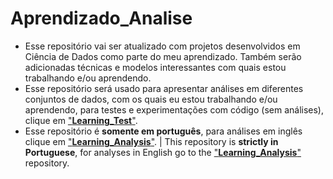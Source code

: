 # Aprendizado_Analise
- Esse repositório vai ser atualizado com projetos desenvolvidos em Ciência de Dados como parte do meu aprendizado. Também serão adicionadas técnicas e modelos interessantes com quais estou trabalhando e/ou aprendendo.
- Esse repositório será usado para apresentar análises em diferentes conjuntos de dados, com os quais eu estou trabalhando e/ou aprendendo, para testes e experimentações com código (sem análises), clique em ["**Learning_Test**"](https://github.com/rfvianna/Learning_Analysis).
- Esse repositório é **somente em português**, para análises em inglês clique em ["**Learning_Analysis**"](https://github.com/rfvianna/Learning_Analysis). | This repository is **strictly in Portuguese**, for analyses in English go to the ["**Learning_Analysis**"](https://github.com/rfvianna/Learning_Analysis) repository.
